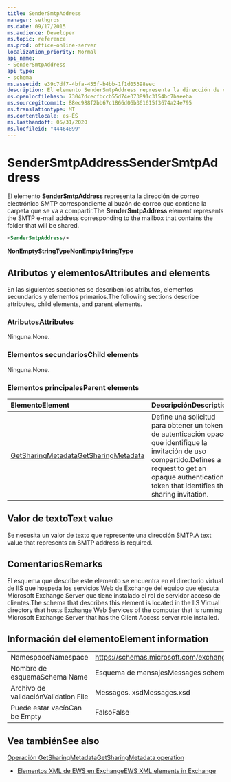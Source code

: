 ```yaml
---
title: SenderSmtpAddress
manager: sethgros
ms.date: 09/17/2015
ms.audience: Developer
ms.topic: reference
ms.prod: office-online-server
localization_priority: Normal
api_name:
- SenderSmtpAddress
api_type:
- schema
ms.assetid: e39c7df7-4bfa-455f-b4bb-1f1d05398eec
description: El elemento SenderSmtpAddress representa la dirección de correo electrónico SMTP correspondiente al buzón de correo que contiene la carpeta que se va a compartir.
ms.openlocfilehash: 73047dcecfbccb55d74e373891c3154bc7baeeba
ms.sourcegitcommit: 88ec988f2bb67c1866d06b361615f3674a24e795
ms.translationtype: MT
ms.contentlocale: es-ES
ms.lasthandoff: 05/31/2020
ms.locfileid: "44464899"
---
```

# <a name="sendersmtpaddress"></a><span data-ttu-id="3a5c3-103">SenderSmtpAddress</span><span class="sxs-lookup"><span data-stu-id="3a5c3-103">SenderSmtpAddress</span></span>

<span data-ttu-id="3a5c3-104">El elemento **SenderSmtpAddress** representa la dirección de correo electrónico SMTP correspondiente al buzón de correo que contiene la carpeta que se va a compartir.</span><span class="sxs-lookup"><span data-stu-id="3a5c3-104">The **SenderSmtpAddress** element represents the SMTP e-mail address corresponding to the mailbox that contains the folder that will be shared.</span></span> 
  
```xml
<SenderSmtpAddress/>
```

 <span data-ttu-id="3a5c3-105">**NonEmptyStringType**</span><span class="sxs-lookup"><span data-stu-id="3a5c3-105">**NonEmptyStringType**</span></span>
## <a name="attributes-and-elements"></a><span data-ttu-id="3a5c3-106">Atributos y elementos</span><span class="sxs-lookup"><span data-stu-id="3a5c3-106">Attributes and elements</span></span>

<span data-ttu-id="3a5c3-107">En las siguientes secciones se describen los atributos, elementos secundarios y elementos primarios.</span><span class="sxs-lookup"><span data-stu-id="3a5c3-107">The following sections describe attributes, child elements, and parent elements.</span></span>
  
### <a name="attributes"></a><span data-ttu-id="3a5c3-108">Atributos</span><span class="sxs-lookup"><span data-stu-id="3a5c3-108">Attributes</span></span>

<span data-ttu-id="3a5c3-109">Ninguna.</span><span class="sxs-lookup"><span data-stu-id="3a5c3-109">None.</span></span>
  
### <a name="child-elements"></a><span data-ttu-id="3a5c3-110">Elementos secundarios</span><span class="sxs-lookup"><span data-stu-id="3a5c3-110">Child elements</span></span>

<span data-ttu-id="3a5c3-111">Ninguna.</span><span class="sxs-lookup"><span data-stu-id="3a5c3-111">None.</span></span>
  
### <a name="parent-elements"></a><span data-ttu-id="3a5c3-112">Elementos principales</span><span class="sxs-lookup"><span data-stu-id="3a5c3-112">Parent elements</span></span>

|<span data-ttu-id="3a5c3-113">**Elemento**</span><span class="sxs-lookup"><span data-stu-id="3a5c3-113">**Element**</span></span>|<span data-ttu-id="3a5c3-114">**Descripción**</span><span class="sxs-lookup"><span data-stu-id="3a5c3-114">**Description**</span></span>|
|:-----|:-----|
|[<span data-ttu-id="3a5c3-115">GetSharingMetadata</span><span class="sxs-lookup"><span data-stu-id="3a5c3-115">GetSharingMetadata</span></span>](getsharingmetadata.md) <br/> |<span data-ttu-id="3a5c3-116">Define una solicitud para obtener un token de autenticación opaco que identifique la invitación de uso compartido.</span><span class="sxs-lookup"><span data-stu-id="3a5c3-116">Defines a request to get an opaque authentication token that identifies the sharing invitation.</span></span>  <br/> |
   
## <a name="text-value"></a><span data-ttu-id="3a5c3-117">Valor de texto</span><span class="sxs-lookup"><span data-stu-id="3a5c3-117">Text value</span></span>

<span data-ttu-id="3a5c3-118">Se necesita un valor de texto que represente una dirección SMTP.</span><span class="sxs-lookup"><span data-stu-id="3a5c3-118">A text value that represents an SMTP address is required.</span></span>
  
## <a name="remarks"></a><span data-ttu-id="3a5c3-119">Comentarios</span><span class="sxs-lookup"><span data-stu-id="3a5c3-119">Remarks</span></span>

<span data-ttu-id="3a5c3-120">El esquema que describe este elemento se encuentra en el directorio virtual de IIS que hospeda los servicios Web de Exchange del equipo que ejecuta Microsoft Exchange Server que tiene instalado el rol de servidor acceso de clientes.</span><span class="sxs-lookup"><span data-stu-id="3a5c3-120">The schema that describes this element is located in the IIS Virtual directory that hosts Exchange Web Services of the computer that is running Microsoft Exchange Server that has the Client Access server role installed.</span></span>
  
## <a name="element-information"></a><span data-ttu-id="3a5c3-121">Información del elemento</span><span class="sxs-lookup"><span data-stu-id="3a5c3-121">Element information</span></span>

|||
|:-----|:-----|
|<span data-ttu-id="3a5c3-122">Namespace</span><span class="sxs-lookup"><span data-stu-id="3a5c3-122">Namespace</span></span>  <br/> |https://schemas.microsoft.com/exchange/services/2006/messages  <br/> |
|<span data-ttu-id="3a5c3-123">Nombre de esquema</span><span class="sxs-lookup"><span data-stu-id="3a5c3-123">Schema Name</span></span>  <br/> |<span data-ttu-id="3a5c3-124">Esquema de mensajes</span><span class="sxs-lookup"><span data-stu-id="3a5c3-124">Messages schema</span></span>  <br/> |
|<span data-ttu-id="3a5c3-125">Archivo de validación</span><span class="sxs-lookup"><span data-stu-id="3a5c3-125">Validation File</span></span>  <br/> |<span data-ttu-id="3a5c3-126">Messages. xsd</span><span class="sxs-lookup"><span data-stu-id="3a5c3-126">Messages.xsd</span></span>  <br/> |
|<span data-ttu-id="3a5c3-127">Puede estar vacío</span><span class="sxs-lookup"><span data-stu-id="3a5c3-127">Can be Empty</span></span>  <br/> |<span data-ttu-id="3a5c3-128">Falso</span><span class="sxs-lookup"><span data-stu-id="3a5c3-128">False</span></span>  <br/> |
   
## <a name="see-also"></a><span data-ttu-id="3a5c3-129">Vea también</span><span class="sxs-lookup"><span data-stu-id="3a5c3-129">See also</span></span>



[<span data-ttu-id="3a5c3-130">Operación GetSharingMetadata</span><span class="sxs-lookup"><span data-stu-id="3a5c3-130">GetSharingMetadata operation</span></span>](getsharingmetadata-operation.md)


- [<span data-ttu-id="3a5c3-131">Elementos XML de EWS en Exchange</span><span class="sxs-lookup"><span data-stu-id="3a5c3-131">EWS XML elements in Exchange</span></span>](ews-xml-elements-in-exchange.md)

